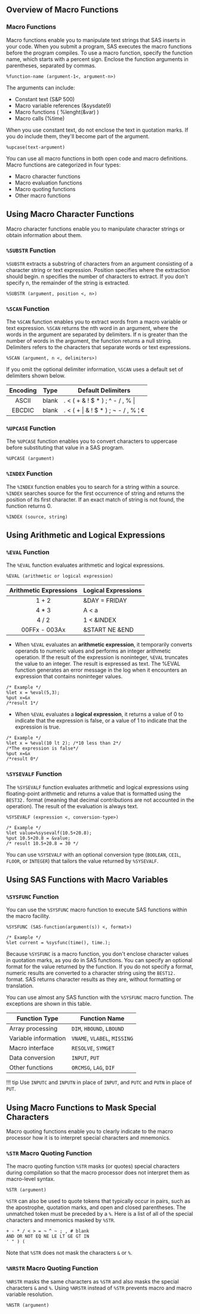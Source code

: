 ## Overview of Macro Functions

### Macro Functions 

Macro functions enable you to manipulate text strings that SAS inserts in your code. When you submit a program, SAS executes the macro functions before the program compiles. To use a macro function, specify the function name, which starts with a percent sign. Enclose the function arguments in parentheses, separated by commas.
```
%function-name (argument-1<, argument-n>)
```
The arguments can include:

* Constant text (S&P 500)
* Macro variable references (&sysdate9)
* Macro functions ( %lenght(&var) )
* Macro calls (%time)

When you use constant text, do not enclose the text in quotation marks. If you do include them, they'll become part of the argument.
```
%upcase(text-argument)
```

You can use all macro functions in both open code and macro definitions. Macro functions are categorized in four types:

* Macro character functions
* Macro evaluation functions
* Macro quoting functions
* Other macro functions

## Using Macro Character Functions

Macro character functions enable you to manipulate character strings or obtain information about them.

### `%SUBSTR` Function 

`%SUBSTR` extracts a substring of characters from an argument consisting of a character string or text expression. Position specifies where the extraction should begin. n specifies the number of characters to extract. If you don't specify n, the remainder of the string is extracted.
```
%SUBSTR (argument, position <, n>)
```

### `%SCAN` Function

The `%SCAN` function enables you to extract words from a macro variable or text expression. `%SCAN` returns the nth word in an argument, where the words in the argument are separated by delimiters. If n is greater than the number of words in the argument, the function returns a null string. Delimiters refers to the characters that separate words or text expressions.
```
%SCAN (argument, n <, delimiters>)
```

If you omit the optional delimiter information, `%SCAN` uses a default set of delimiters shown below.

| Encoding | Type	| Default Delimiters |
|:-----:|-----|-----|
| ASCII	| blank | . < ( + & ! $ * ) ; ^ - / , % &#124; |
| EBCDIC | blank | . < ( + &#124; & ! $ * ) ; ¬ - / , % ¦ ¢ |

### `%UPCASE` Function

The `%UPCASE` function enables you to convert characters to uppercase before substituting that value in a SAS program.
```
%UPCASE (argument)
```

### `%INDEX` Function

The `%INDEX` function enables you to search for a string within a source. `%INDEX` searches source for the first occurrence of string and returns the position of its first character. If an exact match of string is not found, the function returns 0.
```
%INDEX (source, string)
```

## Using Arithmetic and Logical Expressions

### `%EVAL` Function

The `%EVAL` function evaluates arithmetic and logical expressions.
```
%EVAL (arithmetic or logical expression)
```
  
| Arithmetic Expressions	|  Logical Expressions |
|:---:|----|
|  1 + 2	                  |  &DAY = FRIDAY |
|  4 * 3	                  |  A < a |
|  4 / 2	                  |  1 < &INDEX |
|  00FFx - 003Ax	          |  &START NE &END |
  
* When `%EVAL` evaluates an **arithmetic expression**, it temporarily converts operands to numeric values and performs an integer arithmetic operation. If the result of the expression is noninteger, `%EVAL` truncates the value to an integer. The result is expressed as text. The %EVAL function generates an error message in the log when it encounters an expression that contains noninteger values.

```
/* Example */
%let x = %eval(5,3);
%put x=&x
/*result 1*/
```

* When `%EVAL` evaluates a **logical expression**, it returns a value of 0 to indicate that the expression is false, or a value of 1 to indicate that the expression is true.

```
/* Example */
%let x = %eval(10 lt 2); /*10 less than 2*/
/*The expression is false*/
%put x=&x
/*result 0*/
```

### `%SYSEVALF` Function

The `%SYSEVALF` function evaluates arithmetic and logical expressions using floating-point arithmetic and returns a value that is formatted using the `BEST32.` format (meaning that decimal contributions are not accounted in the operation). The result of the evaluation is always text.

```
%SYSEVALF (expression <, conversion-type>)

/* Example */
%let value=%sysevalf(10.5+20.8);
%put 10.5+20.8 = &value;
/* result 10.5+20.8 = 30 */
```

You can use `%SYSEVALF` with an optional conversion type (`BOOLEAN`, `CEIL`, `FLOOR`, or `INTEGER`) that tailors the value returned by `%SYSEVALF`.

## Using SAS Functions with Macro Variables

### `%SYSFUNC` Function

You can use the `%SYSFUNC` macro function to execute SAS functions within the macro facility.
```
%SYSFUNC (SAS-function(argument(s)) <, format>)

/* Example */
%let current = %sysfunc(time(), time.);
```

Because `%SYSFUNC` is a macro function, you don't enclose character values in quotation marks, as you do in SAS functions. You can specify an optional format for the value returned by the function. If you do not specify a format, numeric results are converted to a character string using the `BEST12.` format. SAS returns character results as they are, without formatting or translation.

You can use almost any SAS function with the `%SYSFUNC` macro function. The exceptions are shown in this table.

| Function Type	| Function Name |
|-----|-----|
| Array processing	| `DIM`, `HBOUND`, `LBOUND` |
| Variable information	| `VNAME`, `VLABEL`, `MISSING` |
| Macro interface	| `RESOLVE`, `SYMGET` |
| Data conversion	| `INPUT`, `PUT` |
| Other functions	| `ORCMSG`, `LAG`, `DIF` |

!!! tip
    Use `INPUTC` and `INPUTN` in place of `INPUT`, and `PUTC` and `PUTN` in place of `PUT`.

## Using Macro Functions to Mask Special Characters

Macro quoting functions enable you to clearly indicate to the macro processor how it is to interpret special characters and mnemonics.

### `%STR` Macro Quoting Function

The macro quoting function `%STR` masks (or quotes) special characters during compilation so that the macro processor does not interpret them as macro-level syntax.
```
%STR (argument)
```

`%STR` can also be used to quote tokens that typically occur in pairs, such as the apostrophe, quotation marks, and open and closed parentheses. The unmatched token must be preceded by a `%`.
Here is a list of all of the special characters and mnemonics masked by `%STR`.
```
+ - * / < > = ¬ ^ ~ ; , # blank
AND OR NOT EQ NE LE LT GE GT IN
' " ) (
```

Note that `%STR` does not mask the characters `&` or `%`.

### `%NRSTR` Macro Quoting Function

`%NRSTR` masks the same characters as `%STR` and also masks the special characters `&` and `%`. Using `%NRSTR` instead of `%STR` prevents macro and macro variable resolution.
```
%NSTR (argument)
```
